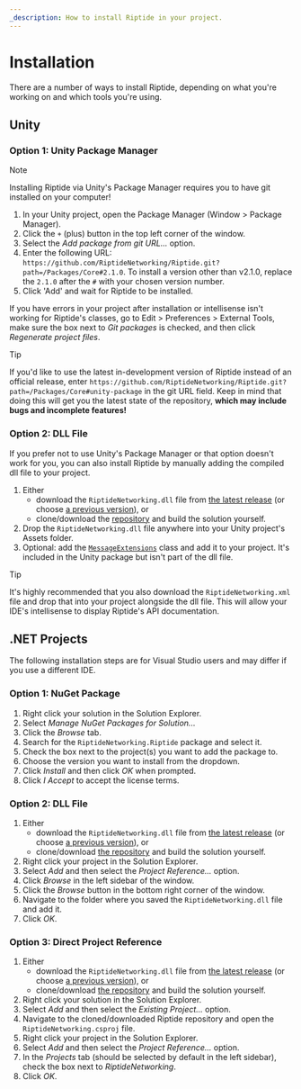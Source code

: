 ```yaml
---
_description: How to install Riptide in your project.
---
```


# Installation

There are a number of ways to install Riptide, depending on what you're working on and which tools you're using.

## Unity
### Option 1: Unity Package Manager

> [!NOTE]
> Installing Riptide via Unity's Package Manager requires you to have git installed on your computer!

1. In your Unity project, open the Package Manager (Window > Package Manager).
2. Click the `+` (plus) button in the top left corner of the window.
3. Select the *Add package from git URL...* option.
4. Enter the following URL: `https://github.com/RiptideNetworking/Riptide.git?path=/Packages/Core#2.1.0`. To install a version other than v2.1.0, replace the `2.1.0` after the `#` with your chosen version number.
5. Click 'Add' and wait for Riptide to be installed.

If you have errors in your project after installation or intellisense isn't working for Riptide's classes, go to Edit > Preferences > External Tools, make sure the box next to *Git packages* is checked, and then click *Regenerate project files*.

> [!TIP]
> If you'd like to use the latest in-development version of Riptide instead of an official release, enter `https://github.com/RiptideNetworking/Riptide.git?path=/Packages/Core#unity-package` in the git URL field. Keep in mind that doing this will get you the latest state of the repository, **which may include bugs and incomplete features!**

### Option 2: DLL File

If you prefer not to use Unity's Package Manager or that option doesn't work for you, you can also install Riptide by manually adding the compiled dll file to your project.

1. Either
    - download the `RiptideNetworking.dll` file from [the latest release](https://github.com/RiptideNetworking/Riptide/releases/latest) (or choose [a previous version](https://github.com/RiptideNetworking/Riptide/releases)), or
    - clone/download the [repository](https://github.com/RiptideNetworking/Riptide) and build the solution yourself.
2. Drop the `RiptideNetworking.dll` file anywhere into your Unity project's Assets folder.
3. Optional: add the <code><a href="https://github.com/RiptideNetworking/Riptide/blob/unity-package/Packages/Core/Runtime/UnitySpecific/MessageExtensions.cs">MessageExtensions</a></code> class and add it to your project. It's included in the Unity package but isn't part of the dll file.

> [!TIP]
> It's highly recommended that you also download the `RiptideNetworking.xml` file and drop that into your project alongside the dll file. This will allow your IDE's intellisense to display Riptide's API documentation.

## .NET Projects

The following installation steps are for Visual Studio users and may differ if you use a different IDE.

### Option 1: NuGet Package

1. Right click your solution in the Solution Explorer.
2. Select *Manage NuGet Packages for Solution...*
3. Click the *Browse* tab.
4. Search for the `RiptideNetworking.Riptide` package and select it.
5. Check the box next to the project(s) you want to add the package to.
6. Choose the version you want to install from the dropdown.
7. Click *Install* and then click *OK* when prompted.
8. Click *I Accept* to accept the license terms.

### Option 2: DLL File

1. Either
    - download the `RiptideNetworking.dll` file from [the latest release](https://github.com/RiptideNetworking/Riptide/releases/latest) (or choose [a previous version](https://github.com/RiptideNetworking/Riptide/releases)), or
    - clone/download [the repository](https://github.com/RiptideNetworking/Riptide) and build the solution yourself.
2. Right click your project in the Solution Explorer.
3. Select *Add* and then select the *Project Reference...* option.
4. Click *Browse* in the left sidebar of the window.
5. Click the *Browse* button in the bottom right corner of the window.
6. Navigate to the folder where you saved the `RiptideNetworking.dll` file and add it.
7. Click *OK*.

### Option 3: Direct Project Reference

1. Either
    - download the `RiptideNetworking.dll` file from [the latest release](https://github.com/RiptideNetworking/Riptide/releases/latest) (or choose [a previous version](https://github.com/RiptideNetworking/Riptide/releases)), or
    - clone/download [the repository](https://github.com/RiptideNetworking/Riptide) and build the solution yourself.
2. Right click your solution in the Solution Explorer.
3. Select *Add* and then select the *Existing Project...* option.
4. Navigate to the cloned/downloaded Riptide repository and open the `RiptideNetworking.csproj` file.
5. Right click your project in the Solution Explorer.
6. Select *Add* and then select the *Project Reference...* option.
7. In the *Projects* tab (should be selected by default in the left sidebar), check the box next to *RiptideNetworking*.
8. Click *OK*.